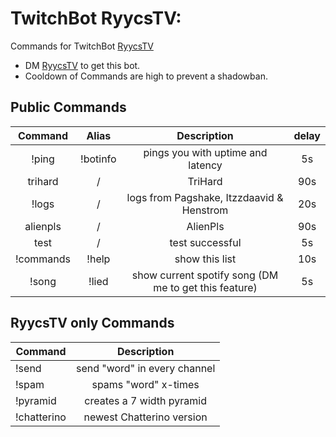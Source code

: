 # TwitchBot RyycsTV:

Commands for TwitchBot [RyycsTV](https://www.twitch.tv/ryycstv)

* DM [RyycsTV](https://www.twitch.tv/ryycstv) to get this bot.
* Cooldown of Commands are high to prevent a shadowban.

## Public Commands

| Command  | Alias  | Description  | delay |
|:-----------:|:-----------:|:------------:|:------:|
|!ping     |!botinfo     |pings you with uptime and latency |5s     |
|trihard   |/      |TriHard      |90s    |
|!logs     |/      |logs from Pagshake, Itzzdaavid & Henstrom |20s     |
|alienpls  |/      |AlienPls     |90s    |
|test      |/      |test successful|5s   |
|!commands |!help  |show this list|10s   |
|!song     |!lied  |show current spotify song (DM me to get this feature)|5s   |

## RyycsTV only Commands

| Command | Description |
|----------|:-----------:|
|!send |send "word" in every channel  |
|!spam |spams "word" x-times  |
|!pyramid       |creates a 7 width <emote> pyramid  |
|!chatterino |newest Chatterino version  |
